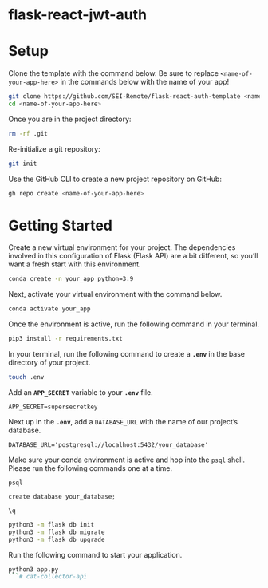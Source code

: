 # flask-react-jwt-auth

# Setup

Clone the template with the command below. Be sure to replace `<name-of-your-app-here>` in the commands below with the name of your app!

```bash
git clone https://github.com/SEI-Remote/flask-react-auth-template <name-of-your-app-here>
cd <name-of-your-app-here>
```

Once you are in the project directory:

```bash
rm -rf .git
```

Re-initialize a git repository:

```bash
git init
```

Use the GitHub CLI to create a new project repository on GitHub:

```bash
gh repo create <name-of-your-app-here>
```

# Getting Started

Create a new virtual environment for your project. The dependencies involved in this configuration of Flask (Flask API) are a bit different, so you’ll want a fresh start with this environment. 

```bash
conda create -n your_app python=3.9
```

Next, activate your virtual environment with the command below. 

```bash
conda activate your_app
```

Once the environment is active, run the following command in your terminal.

```bash
pip3 install -r requirements.txt 
```

In your terminal, run the following command to create a **`.env`** in the base directory of your project.

```bash
touch .env
```

Add an **`APP_SECRET`** variable to your **`.env`** file.

```
APP_SECRET=supersecretkey
```

Next up in the **`.env`**, add a `DATABASE_URL` with the name of our project’s database.

```
DATABASE_URL='postgresql://localhost:5432/your_database'
```

Make sure your conda environment is active and hop into the `psql` shell. Please run the following commands one at a time.

```
psql
```

```
create database your_database;
```

```
\q
```

```bash
python3 -m flask db init
python3 -m flask db migrate
python3 -m flask db upgrade
```

Run the following command to start your application. 

```bash
python3 app.py
```# cat-collector-api
